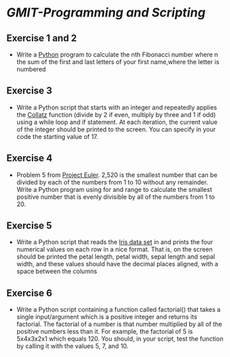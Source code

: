 # *GMIT-Programming and Scripting*





## Exercise 1 and 2
  - Write a [Python](https://www.python.org/) program to calculate the nth Fibonacci number where n the sum of the first and last letters of your first name,where the     letter is numbered

## Exercise 3
  - Write a Python script that starts with an integer and repeatedly applies the [Collatz](https://en.wikipedia.org/wiki/Collatz_conjecture) function (divide by 2 if even, multiply by three and 1 if odd) using a while loop and if statement. At each iteration, the current value of the integer should be printed to the screen. You can specify in your code the starting value of 17.

## Exercise 4
  - Problem 5 from [Project Euler](https://projecteuler.net/). 2,520 is the smallest number that can be divided by each of the numbers from 1 to 10 without any remainder. Write a Python program using for and range to calculate the smallest positive number that is evenly divisible by all of the numbers from 1 to 20. 
  
## Exercise 5
  - Write a Python script that reads the [Iris data set](https://en.wikipedia.org/wiki/Iris_flower_data_set) in and prints the four numerical values on each row in a nice format. That is, on the screen should be printed the petal length, petal width, sepal length and sepal width, and these values should have the decimal places aligned, with a space between the columns

## Exercise 6
  - Write a Python script containing a function called factorial() that takes a single input/argument which is a positive integer and returns its factorial. The factorial of a number is that number multiplied by all of the positive numbers less than it. For example, the factorial of 5 is 5x4x3x2x1 which equals 120. You should, in your script, test the function by calling it with the values 5, 7, and 10.
